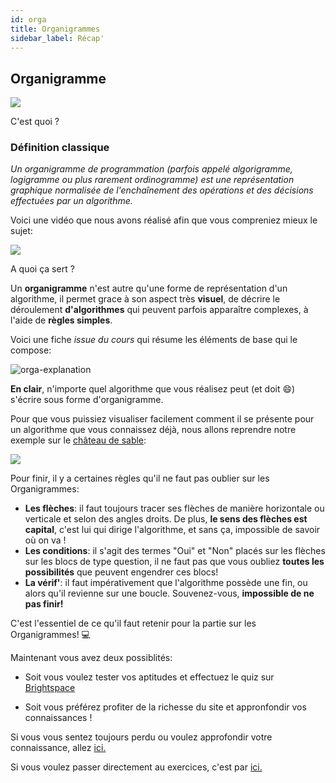 ```yaml
---
id: orga
title: Organigrammes
sidebar_label: Récap'
---
```


## Organigramme

![](./assets/orga_cours1.png)

C'est quoi ?

### Définition classique

_Un organigramme de programmation (parfois appelé algorigramme, logigramme ou plus rarement ordinogramme) est une représentation graphique normalisée de l'enchaînement des opérations et des décisions effectuées par un algorithme._

Voici une vidéo que nous avons réalisé afin que vous compreniez mieux le sujet:

[<img src="http://i3.ytimg.com/vi/fNiMJVPQxD8/maxresdefault.jpg">](https://www.youtube.com/watch?v=fNiMJVPQxD8)

A quoi ça sert ?

Un **organigramme** n'est autre qu'une forme de représentation d'un algorithme, il permet grace à son aspect très **visuel**, de décrire le déroulement **d'algorithmes** qui peuvent parfois apparaître complexes, à l'aide de **règles simples**.

Voici une fiche _issue du cours_ qui résume les éléments de base qui le compose:

![orga-explanation](./assets/orga_cours2.png)

**En clair**, n'importe quel algorithme que vous réalisez peut (et doit 😄) s'écrire sous forme d'organigramme.

Pour que vous puissiez visualiser facilement comment il se présente pour un algorithme que vous connaissez déjà, nous allons reprendre notre exemple sur le [château de sable](./algo.md):

![](./assets/orga_cours3.png)

Pour finir, il y a certaines règles qu'il ne faut pas oublier sur les Organigrammes:

- **Les flèches**: il faut toujours tracer ses flèches de manière horizontale ou verticale et selon des angles droits. De plus, **le sens des flèches est capital**, c'est lui qui dirige l'algorithme, et sans ça, impossible de savoir où on va !
- **Les conditions**: il s'agit des termes "Oui" et "Non" placés sur les flèches sur les blocs de type question, il ne faut pas que vous oubliez **toutes les possibilités** que peuvent engendrer ces blocs!
- **La vérif'**: il faut impérativement que l'algorithme possède une fin, ou alors qu'il revienne sur une boucle. Souvenez-vous, **impossible de ne pas finir!**

C'est l'essentiel de ce qu'il faut retenir pour la partie sur les Organigrammes! 💻

Maintenant vous avez deux possiblités:

- Soit vous voulez tester vos aptitudes et effectuez le quiz sur [Brightspace]()

- Soit vous préférez profiter de la richesse du site et appronfondir vos connaissances !

Si vous vous sentez toujours perdu ou voulez approfondir votre connaissance, allez [ici.](./orga_ressources.md)

Si vous voulez passer directement au exercices, c'est par [ici.](./orga_exercices.md)
